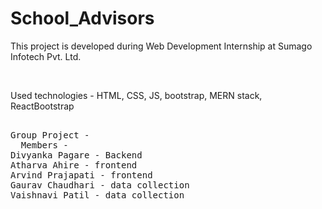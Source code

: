# School_Advisors
<p>This project is developed during Web Development Internship at Sumago Infotech Pvt. Ltd.</p><br>
<p>Used technologies - HTML, CSS, JS, bootstrap, MERN stack, ReactBootstrap</p>

<pre>
  
Group Project - 
  Members - 
Divyanka Pagare - Backend 
Atharva Ahire - frontend
Arvind Prajapati - frontend
Gaurav Chaudhari - data collection
Vaishnavi Patil - data collection</pre>


